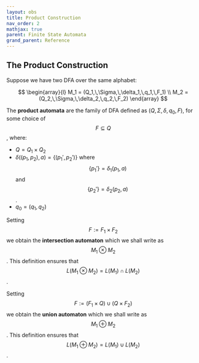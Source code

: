 ```yaml
---
layout: obs
title: Product Construction
nav_order: 2
mathjax: true
parent: Finite State Automata
grand_parent: Reference
---
```


## The Product Construction

Suppose we have two DFA over the same alphabet:

$$
    \begin{array}{l}
      M_1 = (Q_1,\,\Sigma,\,\delta_1,\,q_1,\,F_1) \\
      M_2 = (Q_2,\,\Sigma,\,\delta_2,\,q_2,\,F_2) 
    \end{array}
$$

The __product automata__ are the family of DFA defined as $(Q,\,\Sigma,\,\delta,\,q_0,\,F)$, for some choice of $$F \subseteq Q$$,
where:
* $Q = Q_1 \times Q_2$
* $\delta((p_1,\,p_2),a) = \{(p_1',\,p_2')\}$ where $$\{p_1'\} = \delta_1(p_1,\,a)$$ and $$\{p_2'\} = \delta_2(p_2,\,a)$$.
* $q_0 = (q_1,\,q_2)$

Setting $$F := F_1 \times F_2$$ we obtain the __intersection automaton__ which we shall write as $$M_1 \otimes M_2$$.  This definition ensures that $$L(M_1 \otimes M_2) = L(M_1) \cap L(M_2)$$.

Setting $$F := (F_1 \times Q) \cup (Q \times F_2)$$ we obtain the __union automaton__ which we shall write as $$M_1 \oplus M_2$$.  This definition ensures that $$L(M_1 \oplus M_2) = L(M_1) \cup L(M_2)$$.
